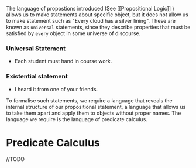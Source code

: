 The language of propostions introduced (See [[Propositional Logic]] ) allows us to make statements about specific object, but it does not allow us to make statement such as "Every cloud has a silver lining". These are known as `universal` statements, since they describe properties that must be satisfied by `every` object in some universe of discourse.

### Universal Statement
-	 Each student must hand in course work.

### Existential statement
- I heard it from one of your friends.

To formalise such statements, we require a language that reveals the internal structure of our propositional statement, a language that allows us to take them apart and apply them to objects without proper names. The language we require is the language of predicate calculus.

# Predicate Calculus

//TODO
